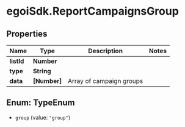 # egoiSdk.ReportCampaignsGroup

## Properties
Name | Type | Description | Notes
------------ | ------------- | ------------- | -------------
**listId** | **Number** |  | 
**type** | **String** |  | 
**data** | **[Number]** | Array of campaign groups | 


<a name="TypeEnum"></a>
## Enum: TypeEnum


* `group` (value: `"group"`)




